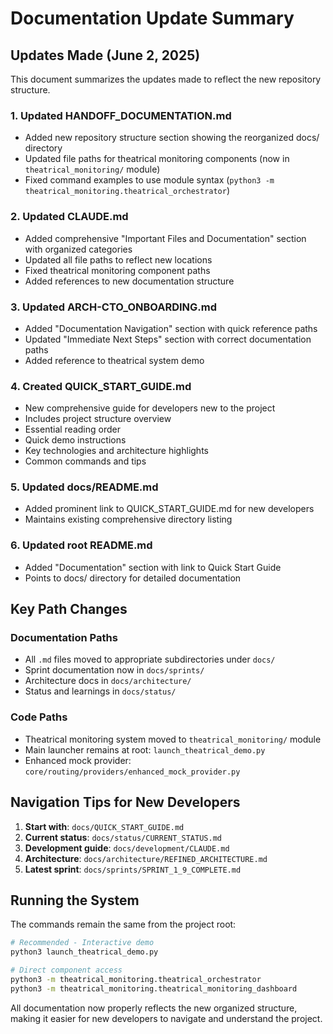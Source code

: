 # Documentation Update Summary

## Updates Made (June 2, 2025)

This document summarizes the updates made to reflect the new repository structure.

### 1. Updated HANDOFF_DOCUMENTATION.md
- Added new repository structure section showing the reorganized docs/ directory
- Updated file paths for theatrical monitoring components (now in `theatrical_monitoring/` module)
- Fixed command examples to use module syntax (`python3 -m theatrical_monitoring.theatrical_orchestrator`)

### 2. Updated CLAUDE.md
- Added comprehensive "Important Files and Documentation" section with organized categories
- Updated all file paths to reflect new locations
- Fixed theatrical monitoring component paths
- Added references to new documentation structure

### 3. Updated ARCH-CTO_ONBOARDING.md
- Added "Documentation Navigation" section with quick reference paths
- Updated "Immediate Next Steps" section with correct documentation paths
- Added reference to theatrical system demo

### 4. Created QUICK_START_GUIDE.md
- New comprehensive guide for developers new to the project
- Includes project structure overview
- Essential reading order
- Quick demo instructions
- Key technologies and architecture highlights
- Common commands and tips

### 5. Updated docs/README.md
- Added prominent link to QUICK_START_GUIDE.md for new developers
- Maintains existing comprehensive directory listing

### 6. Updated root README.md
- Added "Documentation" section with link to Quick Start Guide
- Points to docs/ directory for detailed documentation

## Key Path Changes

### Documentation Paths
- All `.md` files moved to appropriate subdirectories under `docs/`
- Sprint documentation now in `docs/sprints/`
- Architecture docs in `docs/architecture/`
- Status and learnings in `docs/status/`

### Code Paths
- Theatrical monitoring system moved to `theatrical_monitoring/` module
- Main launcher remains at root: `launch_theatrical_demo.py`
- Enhanced mock provider: `core/routing/providers/enhanced_mock_provider.py`

## Navigation Tips for New Developers

1. **Start with**: `docs/QUICK_START_GUIDE.md`
2. **Current status**: `docs/status/CURRENT_STATUS.md`
3. **Development guide**: `docs/development/CLAUDE.md`
4. **Architecture**: `docs/architecture/REFINED_ARCHITECTURE.md`
5. **Latest sprint**: `docs/sprints/SPRINT_1_9_COMPLETE.md`

## Running the System

The commands remain the same from the project root:
```bash
# Recommended - Interactive demo
python3 launch_theatrical_demo.py

# Direct component access
python3 -m theatrical_monitoring.theatrical_orchestrator
python3 -m theatrical_monitoring.theatrical_monitoring_dashboard
```

All documentation now properly reflects the new organized structure, making it easier for new developers to navigate and understand the project.